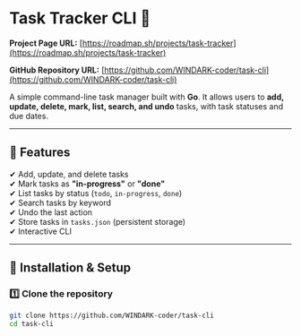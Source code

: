 # Task Tracker CLI 🚀  

**Project Page URL:** [https://roadmap.sh/projects/task-tracker](https://roadmap.sh/projects/task-tracker)  

**GitHub Repository URL:** [https://github.com/WINDARK-coder/task-cli](https://github.com/WINDARK-coder/task-cli)


A simple command-line task manager built with **Go**. It allows users to **add, update, delete, mark, list, search, and undo** tasks, with task statuses and due dates.

---

## 📌 Features
✔ Add, update, and delete tasks  
✔ Mark tasks as **"in-progress"** or **"done"**  
✔ List tasks by status (`todo`, `in-progress`, `done`)  
✔ Search tasks by keyword  
✔ Undo the last action  
✔ Store tasks in `tasks.json` (persistent storage)  
✔ Interactive CLI  

---

## 🔧 Installation & Setup
### 1️⃣ Clone the repository  
```sh
git clone https://github.com/WINDARK-coder/task-cli
cd task-cli
